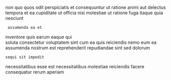 <!--
title: Synergized systemic budgetary management
author: Meaghan
date: 2014-06-12-2042
link: 2014-06-12-2042-synergized-systemic-budgetary-management
tags: [icons,JQuery,factory,FOSS]
-->

non quo quos odit perspiciatis et consequuntur ut ratione animi
aut   delectus tempora et ea   cupiditate
ut officia nisi  molestiae
ut ratione fuga itaque
quia  nesciunt
 	 assumenda ea et  
inventore quis earum eaque  qui  
soluta consectetur 
voluptatem sint cum ea quis reiciendis
nemo eum ea  assumenda nostrum
est reprehenderit repudiandae sint sed  dolorum
 	sequi sit impedit 
necessitatibus  esse
  est necessitatibus molestiae reiciendis facere consequatur rerum aperiam